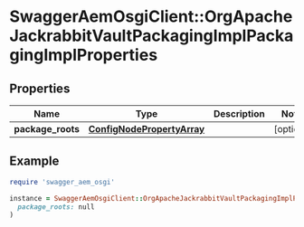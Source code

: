 # SwaggerAemOsgiClient::OrgApacheJackrabbitVaultPackagingImplPackagingImplProperties

## Properties

| Name | Type | Description | Notes |
| ---- | ---- | ----------- | ----- |
| **package_roots** | [**ConfigNodePropertyArray**](ConfigNodePropertyArray.md) |  | [optional] |

## Example

```ruby
require 'swagger_aem_osgi'

instance = SwaggerAemOsgiClient::OrgApacheJackrabbitVaultPackagingImplPackagingImplProperties.new(
  package_roots: null
)
```

